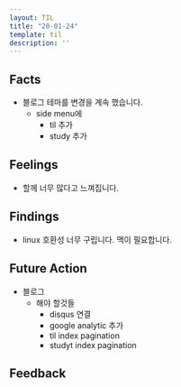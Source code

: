 ```yaml
---
layout: TIL
title: "20-01-24"
template: til
description: ''
---
```


## Facts

- 블로그 테마를 변경을 계속 했습니다.
  - side menu에
    - til 추가
    - study 추가

## Feelings

- 할께 너무 많다고 느껴집니다.

## Findings

- linux 호환성 너무 구립니다. 맥이 필요합니다.

## Future Action

- 블로그
  - 해야 할것들
    - disqus 연결
    - google analytic 추가
    - til index pagination
    - studyt index pagination

## Feedback
